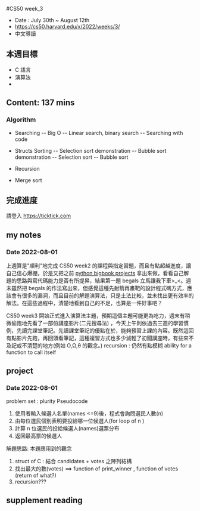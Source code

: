 #CS50 week_3
- Date : July 30th ~ August 12th
- https://cs50.harvard.edu/x/2022/weeks/3/
- 中文導讀

## 本週目標
- C 語言
- 演算法
- 

## Content:  137 mins
### Algorithm
- Searching
-- Big O
-- Linear search, binary search
-- Searching with code

- Structs Sorting
-- Selection sort demonstration
-- Bubble sort demonstration
-- Selection sort
-- Bubble sort

- Recursion
- Merge sort


## 完成進度
請登入 https://ticktick.com


## my notes
### Date 2022-08-01
上週算是"順利"地完成 CS50 week2 的課程與指定習題，而且有點超越進度，讓自己信心爆棚，於是又把之前 [python bigbook projects](https://inventwithpython.com/bigbookpython/)  拿出來做，看看自己解題的思路與寫代碼能力是否有所提昇，結果第一題 begals 立馬讓我下車>_<。週末雖然把 begals 的作法寫出來，但感覺這種先射箭再畫靶的設計程式碼方式，應該會有很多的漏洞，而且目前的解題演算法，只是土法比較，並未找出更有效率的解法。在這些過程中，清楚地看到自己的不足，也算是一件好事吧？ 

CS50 week3 閞始正式進入演算法主題，預期這個主題可能更為吃力，週末有稍微偷跑地先看了一部份講座影片(二元搜尋法)
，今天上午則依過去三週的學習慣例，先讀完課堂筆記。先讀課堂筆記的優點在於，能夠預習上課的內容。既然這回有點影片先跑，再回頭看筆記，這種複習方式也多少減輕了初聞講座時，有些來不及記或不清楚的地方(例如 O,Ω,θ 的觀念。)
recursion : 仍然有點模糊 ability for a function to call itself 

## project
### Date 2022-08-01
problem set : plurity Pseudocode
1. 使用者輸入候選人名單(names <=9)後，程式會詢問選民人數(n)
2. 由每位選民個別表明要投給哪一位候選人(for loop of n )
3. 計算 n 位選民的投給候選人(names)選票分布
4. 返回最高票的候選人
 
解題思路: 本題應用到的觀念
1. struct of C  : 結合 candidates + votes 之陣列結構
2. 找出最大的數(votes) ==> function of print_winner , function of votes (return of what?)
3. recursion???  




## supplement reading 



